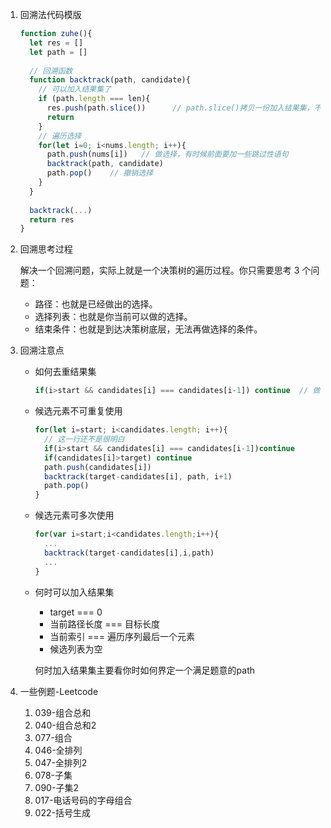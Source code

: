 1. 回溯法代码模版

   ```javascript
   function zuhe(){
     let res = []
     let path = []
     
     // 回溯函数
     function backtrack(path, candidate){
       // 可以加入结果集了
       if (path.length === len){
         res.push(path.slice())      // path.slice()拷贝一份加入结果集，不影响继续递归的数组
         return
       }
       // 遍历选择
       for(let i=0; i<nums.length; i++){
         path.push(nums[i])   // 做选择，有时候前面要加一些跳过性语句
         backtrack(path, candidate)
         path.pop()    // 撤销选择  
       } 
     }
     
     backtrack(...)
     return res
   }
   ```

   

2. 回溯思考过程

   解决一个回溯问题，实际上就是一个决策树的遍历过程。你只需要思考 3 个问题：

   - 路径：也就是已经做出的选择。
   - 选择列表：也就是你当前可以做的选择。
   - 结束条件：也就是到达决策树底层，无法再做选择的条件。

   

3. 回溯注意点

   - 如何去重结果集

     ```javascript
     if(i>start && candidates[i] === candidates[i-1]) continue  // 做选择之前判断是否需跳过
     ```

   - 候选元素不可重复使用

     ```javascript
     for(let i=start; i<candidates.length; i++){
       // 这一行还不是很明白
       if(i>start && candidates[i] === candidates[i-1])continue
       if(candidates[i]>target) continue
       path.push(candidates[i])
       backtrack(target-candidates[i], path, i+1)
       path.pop()
     }
     ```

   - 候选元素可多次使用

     ```javascript
     for(var i=start;i<candidates.length;i++){
       ...
       backtrack(target-candidates[i],i,path)   
       ...
     }
     ```

   - 何时可以加入结果集

     - target === 0
     - 当前路径长度 === 目标长度
     - 当前索引 === 遍历序列最后一个元素
     - 候选列表为空

     何时加入结果集主要看你时如何界定一个满足题意的path

     

4. 一些例题-Leetcode

   1. 039-组合总和
   2. 040-组合总和2
   3. 077-组合
   4. 046-全排列
   5. 047-全排列2
   6. 078-子集
   7. 090-子集2
   8. 017-电话号码的字母组合
   9. 022-括号生成

   

   

   

   